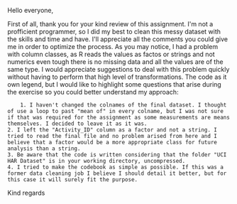 Hello everyone,

First of all, thank you for your kind review of this assignment. I'm not a profficient programmer, so I did my best to clean this messy dataset with the skills and time and have.
I'll appreciate all the comments you could give me in order to optimize the process. As you may notice, I had a problem with column classes, as R reads the values as factos or strings and not numerics even tough there is no missing data and all the values are of the same type. I would appreciate suggestions to deal with this problem quickly without having to perform that high level of transformations.
The code as it own legend, but I would like to highlight some questions that arise during the exercise so you could better understand my approach:

        1. I haven't changed the colnames of the final dataset. I thought of use a loop to past "mean of" in every colname, but I was not sure if that was required for the assignment as some measurements are means themselves. I decided to leave it as it was.
	2. I left the "Activity_ID" column as a factor and not a string. I tried to read the final file and no problem arised from here and I believe that a factor would be a more appropriate class for future analysis than a string.
	3. Be aware that the code is written considering that the folder "UCI HAR Dataset" is in your working directory, uncompressed. 
	4. I tried to make the codebook as simple as possible. If this was a former data cleaning job I believe I should detail it better, but for this case it will surely fit the purpose.

Kind regards
